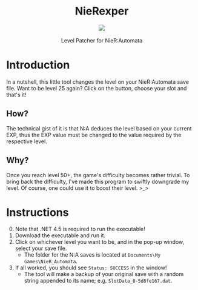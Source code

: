 <h1 align="center">NieRexper</h1>
<p align="center">
	<img src="https://user-images.githubusercontent.com/10241434/41805183-6a64c330-76d7-11e8-8d9a-457d11de156e.png"/>
 <br><br>
 Level Patcher for NieR:Automata
</p>

# Introduction

In a nutshell, this little tool changes the level on your NieR:Automata save file. Want to be level 25 again? Click on the button, choose your slot and that's it!

## How?

The technical gist of it is that N:A deduces the level based on your current EXP, thus the EXP value must be changed to the value required by the respective level.

## Why?

Once you reach level 50+, the game's difficulty becomes rather trivial. To bring back the difficulty, I've made this program to swiftly downgrade my level. Of course, one could use it to boost their level. >_>

# Instructions

0. Note that .NET 4.5 is required to run the executable!
1. Download the executable and run it.
2. Click on whichever level you want to be, and in the pop-up window, select your save file.
   - The folder for the N:A saves is located at `Documents\My Games\NieR_Automata`.
3. If all worked, you should see `Status: SUCCESS` in the window!
   - The tool will make a backup of your original save with a random string appended to its name; e.g. `SlotData_0-5d8fe167.dat`.